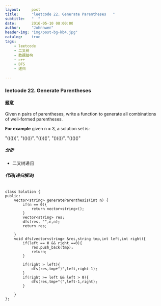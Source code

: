 ```yaml
---
layout:     post
title:      "leetcode 22. Generate Parentheses   "
subtitle:   "  "
date:       2016-05-10 08:00:00
author:     "Johnnwen"
header-img: "img/post-bg-kb4.jpg"
catalog:    true
tags:
    - leetcode
    - 二叉树
    - 数据结构
    - c++
    - BFS
    - 递归
    
---
```



### leetcode 22. Generate Parentheses  

#### 题意

Given n pairs of parentheses, write a function to generate all combinations of well-formed parentheses.

**For example** given n = 3, a solution set is:

"((()))", "(()())", "(())()", "()(())", "()()()"



##### 分析

* 二叉树递归

##### 代码(递归解法)

```

class Solution {
public:
    vector<string> generateParenthesis(int n) {
        if(n == 0){
            return vector<string>();
        }
        vector<string> res;
        dfs(res, "",n,n);
        return res;
        
    }
    void dfs(vector<string> &res,string tmp,int left,int right){
        if(left == 0 && right ==0){
            res.push_back(tmp);
            return;
        }
        
        if(right > left){
            dfs(res,tmp+")",left,right-1);
        }
        if(right >= left && left > 0){
            dfs(res,tmp+"(",left-1,right);
        }
       
    }
};

```
